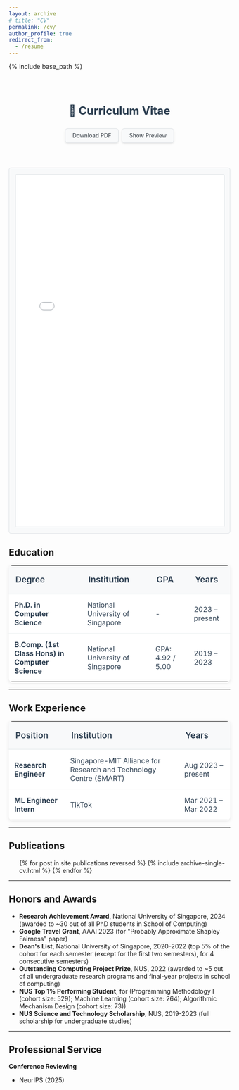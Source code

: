 ```yaml
---
layout: archive
# title: "CV"
permalink: /cv/
author_profile: true
redirect_from:
  - /resume
---
```


{% include base_path %}

<style>
:root {
  /* Light mode colors */
  --text-primary: #2c3e50;
  --text-secondary: #495057;
  --bg-primary: #fff;
  --bg-secondary: #f8f9fa;
  --bg-tertiary: #f8f9fa;
  --border-color: #dee2e6;
  --border-hover-color: #adb5bd;
  --button-bg: #f8f9fa;
  --button-text: #495057;
  --table-border: #ecf0f1;
}

html[data-theme="dark"] {
  /* Dark mode colors */
  --text-primary: #f1f5f9;
  --text-secondary: #cbd5e0;
  --bg-primary: #1e293b;
  --bg-secondary: #334155;
  --bg-tertiary: #334155;
  --border-color: #64748b;
  --border-hover-color: #94a3b8;
  --button-bg: #334155;
  --button-text: #f1f5f9;
  --table-border: #475569;
  --table-header-bg: #2d3748;
  --table-row-hover: #374151;
}

.cv-button {
  display: inline-block;
  padding: 8px 16px;
  background: var(--button-bg);
  color: var(--button-text);
  text-decoration: none;
  border-radius: 6px;
  border: 1px solid var(--border-color);
  transition: all 0.3s ease;
  font-size: 0.9em;
  font-weight: 500;
  box-shadow: 0 2px 4px rgba(0, 0, 0, 0.1);
}

html[data-theme="dark"] .cv-button {
  box-shadow: 0 2px 8px rgba(0, 0, 0, 0.2);
}

.cv-button:hover {
  background: var(--bg-secondary);
  border-color: var(--border-hover-color);
  color: var(--button-text);
  text-decoration: none;
  transform: translateY(-1px);
  box-shadow: 0 4px 12px rgba(0, 0, 0, 0.15);
}

html[data-theme="dark"] .cv-button:hover {
  box-shadow: 0 4px 16px rgba(0, 0, 0, 0.3);
}

.cv-preview-container {
  margin: 2em 0;
  text-align: center;
  background: var(--bg-tertiary);
  padding: 1em;
  border-radius: 5px;
  border: 1px solid var(--border-color);
  transition: background-color 0.3s ease, border-color 0.3s ease;
}

.cv-table {
  width: 100%;
  color: var(--text-primary);
  border-collapse: collapse;
  margin: 1em 0;
  background: var(--bg-primary);
  transition: background-color 0.3s ease, color 0.3s ease;
  border-radius: 8px;
  overflow: hidden;
  box-shadow: 0 2px 8px rgba(0, 0, 0, 0.1);
}

html[data-theme="dark"] .cv-table {
  box-shadow: 0 2px 8px rgba(0, 0, 0, 0.3);
}

.cv-table thead tr {
  border-bottom: 2px solid var(--table-border);
  background: var(--table-header-bg, var(--bg-secondary));
}

.cv-table th {
  padding: 1em 0.8em;
  text-align: left;
  font-size: 1.2em;
  color: var(--text-primary);
  font-weight: 600;
  background: var(--table-header-bg, var(--bg-secondary));
}

.cv-table td {
  padding: 0.9em 0.8em;
  font-size: 1em;
  border-bottom: 1px solid var(--table-border);
  transition: background-color 0.2s ease;
}

.cv-table tbody tr:hover {
  background: var(--table-row-hover, var(--bg-secondary));
}

.cv-table tbody tr:last-child td {
  border-bottom: none;
}
</style>

<div style="text-align: center; margin: 2em 0; padding: 1em;">
  <h2 style="margin-bottom: 1em; font-size: 1.8em; color: var(--text-primary);">📄 Curriculum Vitae</h2>
  <div style="display: flex; justify-content: center; gap: 0.5em; flex-wrap: wrap; margin-bottom: 1em;">
    <a href="{{ base_path }}/files/cv.pdf" class="cv-button">
      <i class="fas fa-download"></i> Download PDF
    </a>
    <a href="#" onclick="togglePreview(); return false;" class="cv-button">
      <i class="fas fa-eye"></i> Show Preview
    </a>
  </div>
</div>

<div id="cv-preview" class="cv-preview-container">
  <iframe src="{{ base_path }}/files/cv.pdf" 
          style="width: 100%; height: 800px; border: 1px solid var(--border-color); border-radius: 3px;"
          title="CV Preview">
    <p>Your browser does not support PDFs. <a href="{{ base_path }}/files/cv.pdf">Download the PDF</a> instead.</p>
  </iframe>
</div>

<script>
function togglePreview() {
  var preview = document.getElementById('cv-preview');
  var toggleBtn = document.querySelector('a[onclick="togglePreview(); return false;"]');
  
  if (preview.style.display === 'none') {
    preview.style.display = 'block';
    toggleBtn.innerHTML = '<i class="fas fa-eye-slash"></i> Hide Preview';
  } else {
    preview.style.display = 'none';
    toggleBtn.innerHTML = '<i class="fas fa-eye"></i> Show Preview';
  }
}
</script>

## Education

<table class="cv-table">
  <thead>
    <tr>
      <th>Degree</th>
      <th>Institution</th>
      <th>GPA</th>
      <th>Years</th>
    </tr>
  </thead>
  <tbody>
    <tr>
      <td><strong>Ph.D. in Computer Science</strong></td>
      <td>National University of Singapore</td>
      <td>-</td>
      <td>2023 – present</td>
    </tr>
    <tr>
      <td><strong>B.Comp. (1st Class Hons) in Computer Science</strong></td>
      <td>National University of Singapore</td>
      <td>GPA: 4.92 / 5.00</td>
      <td>2019 – 2023</td>
    </tr>
  </tbody>
</table>

---

## Work Experience

<table class="cv-table">
  <thead>
    <tr>
      <th>Position</th>
      <th>Institution</th>
      <th>Years</th>
    </tr>
  </thead>
  <tbody>
    <tr>
      <td><strong>Research Engineer</strong></td>
      <td>Singapore-MIT Alliance for Research and Technology Centre (SMART)</td>
      <td>Aug 2023 – present</td>
    </tr>
    <tr>
      <td><strong>ML Engineer Intern</strong></td>
      <td>TikTok</td>
      <td>Mar 2021 – Mar 2022</td>
    </tr>
  </tbody>
</table>

---

## Publications

<ul>{% for post in site.publications reversed %}
  {% include archive-single-cv.html %}
{% endfor %}</ul>

---

## Honors and Awards

- **Research Achievement Award**, National University of Singapore, 2024 (awarded to ~30 out of all PhD students in School of Computing)
- **Google Travel Grant**, AAAI 2023 (for "Probably Approximate Shapley Fairness" paper)
- **Dean's List**, National University of Singapore, 2020-2022 (top 5% of the cohort for each semester (except for the first two semesters), for 4 consecutive semesters)
- **Outstanding Computing Project Prize**, NUS, 2022 (awarded to ~5 out of all undergraduate research programs and final-year projects in school of computing)
- **NUS Top 1% Performing Student**, for (Programming Methodology I (cohort size: 529); Machine Learning (cohort size: 264); Algorithmic Mechanism Design (cohort size: 73))
- **NUS Science and Technology Scholarship**, NUS, 2019-2023 (full scholarship for undergraduate studies)

---

## Professional Service

**Conference Reviewing**
- NeurIPS (2025)


<!-- 
## Talks and Presentations

<ul>{% for post in site.talks reversed %}
  {% include archive-single-talk-cv.html  %}
{% endfor %}</ul>

--- -->
<!-- 
## Teaching Experience

<ul>{% for post in site.teaching reversed %}
  {% include archive-single-cv.html %}
{% endfor %}</ul> -->
